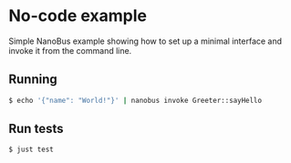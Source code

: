 # No-code example

Simple NanoBus example showing how to set up a minimal interface and invoke it from the command line.

## Running

```sh
$ echo '{"name": "World!"}' | nanobus invoke Greeter::sayHello
```

## Run tests

```sh
$ just test
```